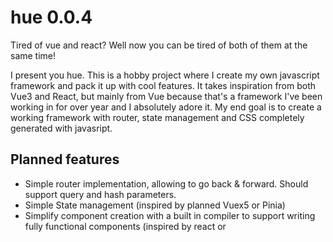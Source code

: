 # hue 0.0.4

Tired of vue and react? Well now you can be tired of both of them at the same time!

I present you hue. This is a hobby project where I create my own javascript framework and pack it up with cool features. It takes inspiration from both Vue3 and React, but mainly from Vue because that's a framework I've been working in for over year and I absolutely adore it. My end goal is to create a working framework with router, state management and CSS completely generated with javasript.

## Planned features

- Simple router implementation, allowing to go back & forward. Should support query and hash parameters.
- Simple State management (inspired by planned Vuex5 or Pinia)
- Simplify component creation with a built in compiler to support writing fully functional components (inspired by react or _<script setup>_)
- CSS in JS per component & global implementation
- Make it actually functional
- Component lifecycle hooks (probably will need compiler for this step)

## Goal

My ultimate goal is to create a working, dependency free framework and then write a different project using it. Currently I am thinking of rewriting my project 'Dogsitter' which _sits_ on a backburner at the moment.
